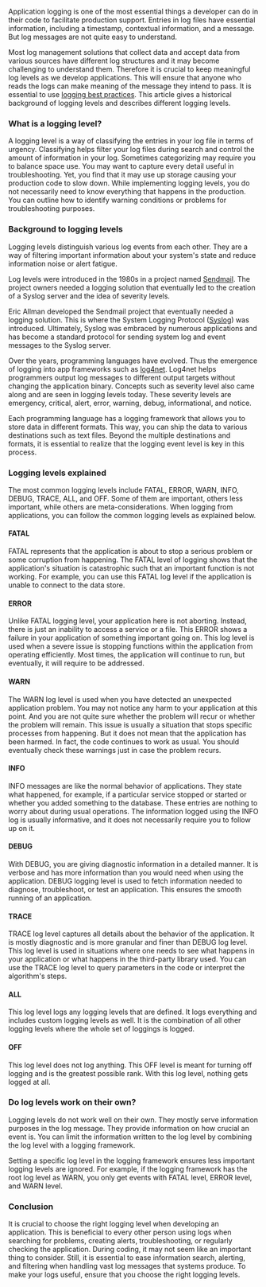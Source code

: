 Application logging is one of the most essential things a developer can do in their code to facilitate production support. Entries in log files have essential information, including a timestamp, contextual information, and a message. But log messages are not quite easy to understand.

Most log management solutions that collect data and accept data from various sources have different log structures and it may become challenging to understand them. Therefore it is crucial to keep meaningful log levels as we develop applications. This will ensure that anyone who reads the logs can make meaning of the message they intend to pass. It is essential to use [logging best practices](https://www.scalyr.com/blog/the-10-commandments-of-logging/). This article gives a historical background of logging levels and describes different logging levels.

### What is a logging level?

A logging level is a way of classifying the entries in your log file in terms of urgency. Classifying helps filter your log files during search and control the amount of information in your log. Sometimes categorizing may require you to balance space use. You may want to capture every detail useful in troubleshooting. Yet, you find that it may use up storage causing your production code to slow down. While implementing logging levels, you do not necessarily need to know everything that happens in the production. You can outline how to identify warning conditions or problems for troubleshooting purposes.

### Background to logging levels

Logging levels distinguish various log events from each other. They are a way of filtering important information about your system's state and reduce information noise or alert fatigue.

 Log levels were introduced in the 1980s in a project named [Sendmail](https://en.wikipedia.org/wiki/Sendmail). The project owners needed a logging solution that eventually led to the creation of a Syslog server and the idea of severity levels.

Eric Allman developed the Sendmail project that eventually needed a logging solution. This is where the System Logging Protocol ([Syslog](https://www.paessler.com/it-explained/syslog#)) was introduced. Ultimately, Syslog was embraced by numerous applications and has become a standard protocol for sending system log and event messages to the Syslog server.

Over the years, programming languages have evolved. Thus the emergence of logging into app frameworks such as [log4net](https://logging.apache.org/log4net/). Log4net helps programmers output log messages to different output targets without changing the application binary. Concepts such as severity level also came along and are seen in logging levels today. These severity levels are emergency, critical, alert, error, warning, debug, informational, and notice.

Each programming language has a logging framework that allows you to store data in different formats. This way, you can ship the data to various destinations such as text files. Beyond the multiple destinations and formats, it is essential to realize that the logging event level is key in this process.

### Logging levels explained

The most common logging levels include FATAL, ERROR, WARN, INFO, DEBUG, TRACE, ALL, and OFF. Some of them are important, others less important, while others are meta-considerations. When logging from applications, you can follow the common logging levels as explained below.

#### FATAL

FATAL represents that the application is about to stop a serious problem or some corruption from happening. The FATAL level of logging shows that the application&#39;s situation is catastrophic such that an important function is not working. For example, you can use this FATAL log level if the application is unable to connect to the data store.

#### ERROR

Unlike FATAL logging level, your application here is not aborting. Instead, there is just an inability to access a service or a file. This ERROR shows a failure in your application of something important going on. This log level is used when a severe issue is stopping functions within the application from operating efficiently. Most times, the application will continue to run, but eventually, it will require to be addressed.

#### WARN

The WARN log level is used when you have detected an unexpected application problem. You may not notice any harm to your application at this point. And you are not quite sure whether the problem will recur or whether the problem will remain. This issue is usually a situation that stops specific processes from happening. But it does not mean that the application has been harmed. In fact, the code continues to work as usual. You should eventually check these warnings just in case the problem recurs.

#### INFO

INFO messages are like the normal behavior of applications. They state what happened, for example, if a particular service stopped or started or whether you added something to the database. These entries are nothing to worry about during usual operations. The information logged using the INFO log is usually informative, and it does not necessarily require you to follow up on it.

#### DEBUG

With DEBUG, you are giving diagnostic information in a detailed manner. It is verbose and has more information than you would need when using the application. DEBUG logging level is used to fetch information needed to diagnose, troubleshoot, or test an application. This ensures the smooth running of an application.

#### TRACE

TRACE log level captures all details about the behavior of the application. It is mostly diagnostic and is more granular and finer than DEBUG log level. This log level is used in situations where one needs to see what happens in your application or what happens in the third-party library used. You can use the TRACE log level to query parameters in the code or interpret the algorithm&#39;s steps.

#### ALL

This log level logs any logging levels that are defined. It logs everything and includes custom logging levels as well. It is the combination of all other logging levels where the whole set of loggings is logged.

#### OFF

This log level does not log anything. This OFF level is meant for turning off logging and is the greatest possible rank. With this log level, nothing gets logged at all.

### Do log levels work on their own?

Logging levels do not work well on their own. They mostly serve information purposes in the log message. They provide information on how crucial an event is. You can limit the information written to the log level by combining the log level with a logging framework.

Setting a specific log level in the logging framework ensures less important logging levels are ignored. For example, if the logging framework has the root log level as WARN, you only get events with FATAL level, ERROR level, and WARN level.

### Conclusion

It is crucial to choose the right logging level when developing an application. This is beneficial to every other person using logs when searching for problems, creating alerts, troubleshooting, or regularly checking the application. During coding, it may not seem like an important thing to consider. Still, it is essential to ease information search, alerting, and filtering when handling vast log messages that systems produce. To make your logs useful, ensure that you choose the right logging levels.
